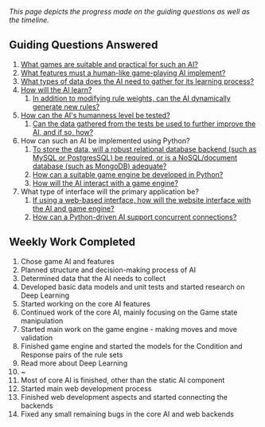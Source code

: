 *This page depicts the progress made on the guiding questions as well as the timeline.*

## Guiding Questions Answered

1. [What games are suitable and practical for such an AI?](../notes/week-1.md#notes)
2. [What features must a human-like game-playing AI implement?](../notes/week-1.md#ai-features)
3. [What types of data does the AI need to gather for its learning process?](../notes/week-3.md#rulebase)
4. [How will the AI learn?](../notes/week-2.md#decision-making-process)
	1. [In addition to modifying rule weights, can the AI dynamically generate new rules?](../notes/week-4.md#dynamically-generating-rules)
5. [How can the AI's humanness level be tested?](../notes/testing-humanness.md)
	1. [Can the data gathered from the tests be used to further improve the AI, and if so, how?](../notes/testing-humanness.md#improving-ai)
6. How can such an AI be implemented using Python? 
	1. [To store the data, will a robust relational database backend (such as MySQL or PostgresSQL) be required, or is a NoSQL/document database (such as MongoDB) adequate?](../notes/week-5.md#rule-database)
	2. [How can a suitable game engine be developed in Python?](../notes/week-7.md)
	3. [How will the AI interact with a game engine?](../notes/week-7.md#core-interaction)
7. What type of interface will the primary application be?
	1. [If using a web-based interface, how will the website interface with the AI and game engine?](../notes/web-development.md#backend-connection)
	2. [How can a Python-driven AI support concurrent connections?](../notes/web-development.md#concurrent-connections)

## Weekly Work Completed

1. Chose game AI and features
2. Planned structure and decision-making process of AI
3. Determined data that the AI needs to collect
4. Developed basic data models and unit tests and started research on Deep Learning
5. Started working on the core AI features
6. Continued work of the core AI, mainly focusing on the Game state manipulation
7. Started main work on the game engine - making moves and move validation
8. Finished game engine and started the models for the Condition and Response pairs of the rule sets
9. Read more about Deep Learning
10. ~
11. Most of core AI is finished, other than the static AI component
12. Started main web development process
13. Finished web development aspects and started connecting the backends
14. Fixed any small remaining bugs in the core AI and web backends
